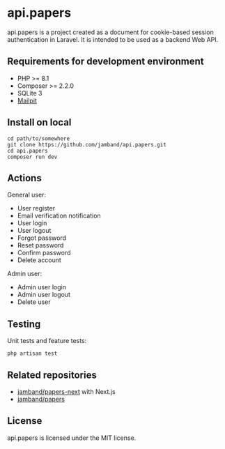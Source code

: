 # api.papers

api.papers is a project created as a document for cookie-based session authentication in Laravel. It is intended to be used as a backend Web API.

## Requirements for development environment

- PHP >= 8.1
- Composer >= 2.2.0
- SQLite 3
- [Mailpit](https://github.com/axllent/mailpit)

## Install on local

```
cd path/to/somewhere
git clone https://github.com/jamband/api.papers.git
cd api.papers
composer run dev
```

## Actions

General user:

- User register
- Email verification notification
- User login
- User logout
- Forgot password
- Reset password
- Confirm password
- Delete account

Admin user:

- Admin user login
- Admin user logout
- Delete user

## Testing

Unit tests and feature tests:

```
php artisan test
```

## Related repositories

- [jamband/papers-next](https://github.com/jamband/papers-next) with Next.js
- [jamband/papers](https://github.com/jamband/papers)

## License

api.papers is licensed under the MIT license.
